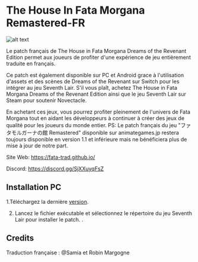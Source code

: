 # The House In Fata Morgana Remastered-FR
![alt text](https://raw.githubusercontent.com/MysticHaze157/fata-morgana-remastered-french/main/Accueil.jpg)

Le patch français de The House in Fata Morgana Dreams of the Revenant Edition permet aux joueurs de profiter d'une expérience de jeu entièrement traduite en français.

Ce patch est également disponible sur PC et Android grace à l'utilisation d'assets et des scènes de Dreams of the Revenant sur Switch pour les intégrer au jeu Seventh Lair.
S'il vous plaît, achetez The House in Fata Morgana Dreams of the Revenant Edition ainsi que le jeu Seventh Lair sur Steam pour soutenir Novectacle.

En achetant ces jeux, vous pourrez profiter pleinement de l'univers de Fata Morgana tout en aidant les développeurs à continuer à créer des jeux de qualité pour les joueurs du monde entier.
PS: Le patch français du jeu "ファタモルガーナの館 Remastered" disponible sur animategames.jp restera toujours disponible en version 1.1 et inférieure mais ne bénéficiera plus de mise à jour de notre part.

Site Web: https://fata-trad.github.io/

Discord: https://discord.gg/SjXXuyqFsZ

## Installation PC
1.Téléchargez la dernière [version](https://github.com/MysticHaze157/fata-morgana-remastered-french/releases).

2. Lancez le fichier exécutable et sélectionnez le répertoire du jeu Seventh Lair pour installer le patch. .

## Credits

Traduction française : @Samia et Robin Margogne
